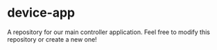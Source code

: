 # device-app
A repository for our main controller application.
Feel free to modify this repository or create a new one!
